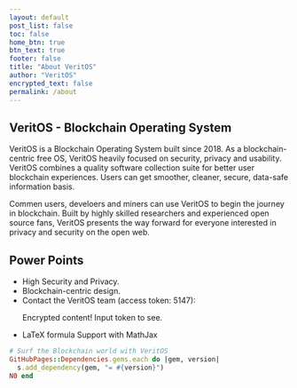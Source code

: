 ```yaml
---
layout: default
post_list: false
toc: false
home_btn: true
btn_text: true
footer: false
title: "About VeritOS"
author: "VeritOS"
encrypted_text: false
permalink: /about
---
```


## VeritOS - Blockchain Operating System

VeritOS is a Blockchain Operating System built since 2018. As a blockchain-centric free OS, VeritOS heavily focused on security, privacy and usability. VeritOS combines a quality software collection suite for better user blockchain experiences. Users can get smoother, cleaner, secure, data-safe information basis.

Commen users, develoers and miners can use VeritOS to begin the journey in blockchain. Built by highly skilled researchers and experienced open source fans, VeritOS presents the way forward for everyone interested in privacy and security on the open web.

##  Power Points
* High Security and Privacy.
* Blockchain-centric design.
* Contact the VeritOS team (access token: 5147): 
  <p class="encrypted" id="ZER7V3r2Ps+rj3HROaB2LAQb1Zxdbzb4qS9VA/mKsq7QmWR+x8Bg==">Encrypted content! Input token to see.</p>
* LaTeX formula Support with MathJax

```ruby
# Surf the Blockchain world with VeritOS
GitHubPages::Dependencies.gems.each do |gem, version|
  s.add_dependency(gem, "= #{version}")
N0 end
```

